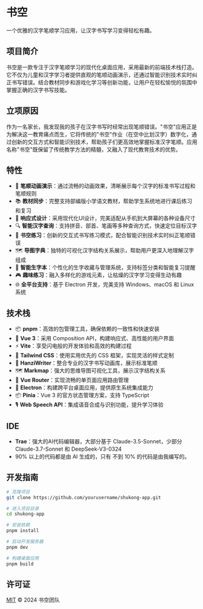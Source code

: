 # 书空

一个优雅的汉字笔顺学习应用，让汉字书写学习变得轻松有趣。

## 项目简介

书空是一款专注于汉字笔顺学习的现代化桌面应用，采用最新的前端技术栈打造。它不仅为儿童和汉字学习者提供直观的笔顺动画演示，还通过智能识别技术实时纠正书写错误。结合教材同步和游戏化学习等创新功能，让用户在轻松愉悦的氛围中掌握正确的汉字书写技能。

## 立项原因

作为一名家长，我发现我的孩子在汉字书写时经常出现笔顺错误。"书空"应用正是为解决这一教育痛点而生，它将传统的"书空"作业（在空中比划汉字）数字化，通过创新的交互方式和智能识别技术，帮助孩子们更高效地掌握标准汉字笔顺。应用名称"书空"既保留了传统教学方法的精髓，又融入了现代教育技术的优势。

## 特性

- 🎯 **笔顺动画演示**：通过流畅的动画效果，清晰展示每个汉字的标准书写过程和笔顺规则
- 📚 **教材同步**：完整支持部编版小学语文教材，帮助学生系统地进行课后练习和复习
- 🎨 **响应式设计**：采用现代化UI设计，完美适配从手机到大屏幕的各种设备尺寸
- 🔍 **智能汉字查询**：支持拼音、部首、笔画等多种查询方式，快速定位目标汉字
- 📝 **书空练习**：创新的交互式书写练习模式，配合智能识别技术实时纠正笔顺错误
- 🗺️ **导图字典**：独特的可视化汉字结构关系展示，帮助用户更深入地理解汉字组成
- 📖 **智能生字本**：个性化的生字收藏与管理系统，支持标签分类和智能复习提醒
- 🎮 **趣味练习**：融入多样化的游戏元素，让枯燥的汉字学习变得生动有趣
- 🌐 **全平台支持**：基于 Electron 开发，完美支持 Windows、macOS 和 Linux 系统

## 技术栈

- 📦 **pnpm**：高效的包管理工具，确保依赖的一致性和快速安装
- 🚀 **Vue 3**：采用 Composition API，构建响应式、高性能的用户界面
- ⚡️ **Vite**：享受闪电般的开发体验和高效的构建过程
- 🎨 **Tailwind CSS**：使用实用优先的 CSS 框架，实现灵活的样式定制
- 📝 **HanziWriter**：整合专业的汉字书写动画库，展示标准笔顺
- 🗺️ **Markmap**：强大的思维导图可视化工具，展示汉字结构关系
- 🎯 **Vue Router**：实现流畅的单页面应用路由管理
- 🔧 **Electron**：构建跨平台桌面应用，提供原生系统集成能力
- 📦 **Pinia**：Vue 3 的官方状态管理方案，支持 TypeScript
- 🎙️ **Web Speech API**：集成语音合成与识别功能，提升学习体验

## IDE

- **Trae**：强大的AI代码编辑器，大部分基于 Claude-3.5-Sonnet，少部分 Claude-3.7-Sonnet 和 DeepSeek-V3-0324
- 90% 以上的代码都是由 AI 生成的，只有 不到 10% 的代码是由我编写的。

## 开发指南

```bash
# 克隆项目
git clone https://github.com/yourusername/shukong-app.git

# 进入项目目录
cd shukong-app

# 安装依赖
pnpm install

# 启动开发服务器
pnpm dev

# 构建桌面应用
pnpm build
```

## 许可证

[MIT](LICENSE) © 2024 书空团队
